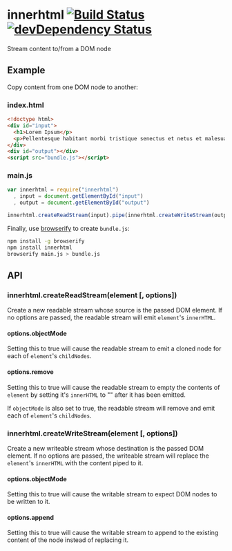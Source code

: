 # innerhtml [![Build Status](https://img.shields.io/travis/alanshaw/innerhtml/master.svg)](https://travis-ci.org/alanshaw/innerhtml) [![devDependency Status](https://david-dm.org/alanshaw/innerhtml/dev-status.svg)](https://david-dm.org/alanshaw/innerhtml#info=devDependencies)

Stream content to/from a DOM node

## Example

Copy content from one DOM node to another:

### index.html

```html
<!doctype html>
<div id="input">
  <h1>Lorem Ipsum</p>
  <p>Pellentesque habitant morbi tristique senectus et netus et malesuada fames ac turpis egestas.</p>
</div>
<div id="output"></div>
<script src="bundle.js"></script>
```

### main.js

```js
var innerhtml = require("innerhtml")
  , input = document.getElementById("input")
  , output = document.getElementById("output")

innerhtml.createReadStream(input).pipe(innerhtml.createWriteStream(output))
```

Finally, use [browserify](http://browserify.org/) to create `bundle.js`:

```sh
npm install -g browserify
npm install innerhtml
browserify main.js > bundle.js
```

## API

### innerhtml.createReadStream(element [, options])

Create a new readable stream whose source is the passed DOM element. If no options are passed, the readable stream will emit `element`'s `innerHTML`.

#### options.objectMode

Setting this to true will cause the readable stream to emit a cloned node for each of `element`'s `childNodes`.

#### options.remove

Setting this to true will cause the readable stream to empty the contents of `element` by setting it's `innerHTML` to "" after it has been emitted.

If `objectMode` is also set to true, the readable stream will remove and emit each of `element`'s `childNodes`.

### innerhtml.createWriteStream(element [, options])

Create a new writeable stream whose destination is the passed DOM element. If no options are passed, the writeable stream will replace the `element`'s `innerHTML` with the content piped to it. 

#### options.objectMode

Setting this to true will cause the writable stream to expect DOM nodes to be written to it.

#### options.append

Setting this to true will cause the writable stream to append to the existing content of the node instead of replacing it.